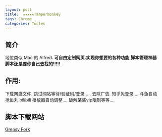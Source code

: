 ```yaml
---
layout: post
title:  ★★★★★Tampermonkey
tags: Chrome
categories: Tooles
---
```


## 简介
 地位类似 Mac 的 Alfred.
**可自由定制网页.实现你想要的各种功能**
**脚本管理神器**
**脚本还是要你自己去找的!!!!!**




## 作用:

下载网盘文件.
跳过网站等待/验证码/登录.....
去除广告.
知乎免登录....
斗鱼自动抢鱼丸
bilibili 播放器自动调整....
破解某些vip限制等等....





## 脚本下载网站



[Greasy Fork][1]



[1]:	https://greasyfork.org/zh-CN/scripts